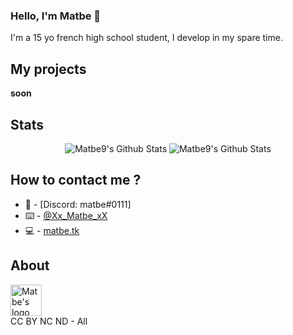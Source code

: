 ### Hello, I'm Matbe 🖖

I'm a 15 yo french high school student, I develop in my spare time.

## My projects
  **soon**

## Stats
<p align="center">
  <img alt="Matbe9's Github Stats" src="https://github-readme-stats.vercel.app/api?username=Matbe9&show_icons=true&hide_border=true&theme=tokyonight&hide=issues" />
  <img alt="Matbe9's Github Stats" src="https://github-readme-stats.vercel.app/api/top-langs/?username=Matbe9&show_icons=true&layout=compact&hide_border=true&theme=tokyonight" />
</p>

## How to contact me ?
* 📯 - [Discord: matbe#0111]
* ⌨️ - [@Xx_Matbe_xX](https://twitter.com/Xx_Matbe_xX)
* 💻 - [matbe.tk](https://matbe.tk/)

## About
<img alt="Matbe's logo" src="https://avatars.githubusercontent.com/u/59774749?v=4" width="50px" />
<br/>
CC BY NC ND - All
